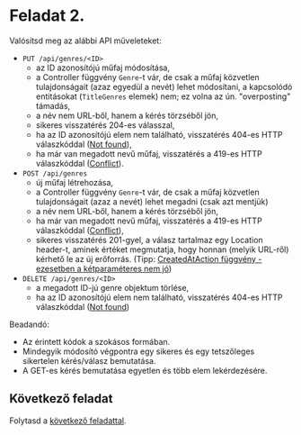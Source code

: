# Feladat 2.

Valósítsd meg az alábbi API műveleteket:
  - `PUT /api/genres/<ID>`
    - az ID azonosítójú műfaj módosítása,
    -   a Controller függvény `Genre`-t vár, de csak a műfaj közvetlen tulajdonságait (azaz egyedül a nevét) lehet módosítani, a kapcsolódó entitásokat (`TitleGenres` elemek) nem; ez volna az ún. "overposting" támadás,
    - a név nem URL-ből, hanem a kérés törzséből jön,
    - sikeres visszatérés 204-es válasszal,
    - ha az ID azonosítójú elem nem található, visszatérés 404-es HTTP válaszkóddal ([Not found](https://httpstatusdogs.com/404-not-found)),
    - ha már van megadott nevű műfaj, visszatérés a 419-es HTTP válaszkóddal ([Conflict](https://httpstatusdogs.com/409-conflict)).
  - `POST /api/genres`
    - új műfaj létrehozása,
    - a Controller függvény `Genre`-t vár, de csak a műfaj közvetlen tulajdonságait (azaz a nevét) lehet megadni (csak azt mentjük)
    - a név nem URL-ből, hanem a kérés törzséből jön,
    - ha már van megadott nevű műfaj, visszatérés a 419-es HTTP válaszkóddal ([Conflict](https://httpstatusdogs.com/409-conflict)),
    - sikeres visszatérés 201-gyel, a válasz tartalmaz egy Location header-t, aminek értéket megmutatja, hogy honnan (melyik URL-ről) kérhető le az új erőforrás. (Tipp: [CreatedAtAction függvény - ezesetben a kétparaméteres nem jó](https://learn.microsoft.com/en-us/dotnet/api/microsoft.aspnetcore.mvc.controllerbase.createdataction?view=aspnetcore-6.0))
  - `DELETE /api/genres/<ID>`
    - a megadott ID-jú genre objektum törlése,
    - ha az ID azonosítójú elem nem található, visszatérés 404-es HTTP válaszkóddal ([Not found](https://httpstatusdogs.com/404-not-found))

Beadandó:
- Az érintett kódok a szokásos formában.
- Mindegyik módosító végpontra egy sikeres és egy tetszőleges sikertelen kérés/válasz bemutatása.
- A GET-es kérés bemutatása egyetlen és több elem lekérdezésére.

## Következő feladat

Folytasd a [következő feladattal](Feladat-3.md).
